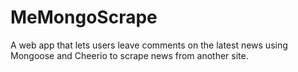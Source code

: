# MeMongoScrape
A web app that lets users leave comments on the latest news using Mongoose and Cheerio to scrape news from another site.
